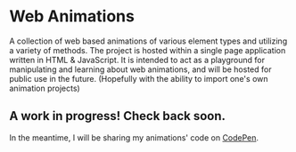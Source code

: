 # Web Animations
A collection of web based animations of various element types and utilizing a variety of methods. The project is hosted within a single page application written in HTML & JavaScript. It is intended to act as a playground for manipulating and learning about web animations, and will be hosted for public use in the future. (Hopefully with the ability to import one's own animation projects) 

## A work in progress! Check back soon.
In the meantime, I will be sharing my animations' code on [CodePen](https://codepen.io/Code-Nit-Whit).
